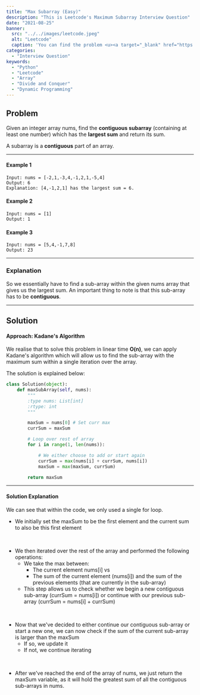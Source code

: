 ```yaml
---
title: "Max Subarray (Easy)"
description: "This is Leetcode's Maximum Subarray Interview Question"
date: "2021-08-25"
banner:
  src: "../../images/leetcode.jpeg"
  alt: "Leetcode"
  caption: 'You can find the problem <u><a target="_blank" href="https://leetcode.com/problems/maximum-subarray/">Here</a></u>'
categories:
  - "Interview Question"
keywords:
  - "Python"
  - "Leetcode"
  - "Array"
  - "Divide and Conquer"
  - "Dynamic Programming"
---
```


## Problem

Given an integer array nums, find the <b>contiguous subarray</b> (containing at least one number) which has the <b>largest sum</b> and return its sum.

A subarray is a <b>contiguous</b> part of an array.

<hr>

#### Example 1

```
Input: nums = [-2,1,-3,4,-1,2,1,-5,4]
Output: 6
Explanation: [4,-1,2,1] has the largest sum = 6.
```

#### Example 2

```
Input: nums = [1]
Output: 1
```

#### Example 3

```
Input: nums = [5,4,-1,7,8]
Output: 23
```

<hr>

### Explanation

So we essentially have to find a sub-array within the given nums array that gives us the largest sum. An important thing to note is that this sub-array has to be <b>contiguous</b>.

<hr>

## Solution

#### Approach: Kadane's Algorithm

We realise that to solve this problem in linear time <b>O(n)</b>, we can apply Kadane's algorithm which will allow us to find the sub-array with the maximum sum within a single iteration over the array.

The solution is explained below:

```Python
class Solution(object):
    def maxSubArray(self, nums):
        """
        :type nums: List[int]
        :rtype: int
        """

        maxSum = nums[0] # Set curr max
        currSum = maxSum

        # Loop over rest of array
        for i in range(1, len(nums)):

            # We either choose to add or start again
            currSum = max(nums[i] + currSum, nums[i])
            maxSum = max(maxSum, currSum)

        return maxSum
```

<hr>

#### Solution Explanation

We can see that within the code, we only used a single for loop.

- We initially set the maxSum to be the first element and the current sum to also be this first element

<br>

- We then iterated over the rest of the array and performed the following operations:
  - We take the max between:
    - The current element nums[i] vs
    - The sum of the current element (nums[i]) and the sum of the previous elements (that are currently in the sub-array)
  - This step allows us to check whether we begin a new contiguous sub-array (currSum = nums[i]) or continue with our previous sub-array (currSum = nums[i] + currSum)

<br>

- Now that we've decided to either continue our contiguous sub-array or start a new one, we can now check if the sum of the current sub-array is larger than the maxSum
  - If so, we update it
  - If not, we continue iterating

<br>

- After we've reached the end of the array of nums, we just return the maxSum variable, as it will hold the greatest sum of all the contiguous sub-arrays in nums.
